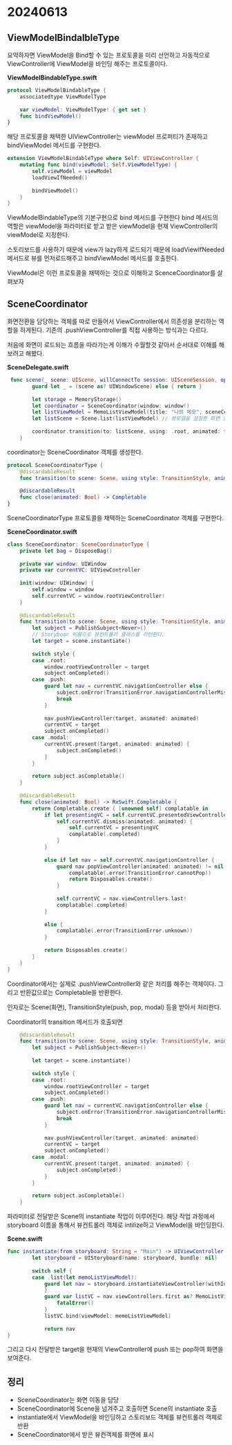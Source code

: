 # 20240613

## ViewModelBindalbleType

요약하자면 ViewModel을 Bind할 수 있는 프로토콜을 미리 선언하고 자동적으로 ViewController에 ViewModel을 바인딩 해주는 프로토콜이다.

**ViewModelBindableType.swift**

```swift
protocol ViewModelBindableType {
    associatedtype ViewModelType
    
    var viewModel: ViewModelType! { get set }
    func bindViewModel()
}
```

해당 프로토콜을 채택한 UIViewController는 viewModel 프로퍼티가 존재하고 bindViewModel 메서드를 구현한다.

```swift
extension ViewModelBindableType where Self: UIViewController {
    mutating func bind(viewModel: Self.ViewModelType) {
        self.viewModel = viewModel
        loadViewIfNeeded()
        
        bindViewModel()
    }
}
```

ViewModelBindableType의 기본구현으로 bind 메서드를 구현한다 bind 메서드의 역할은 viewModel을 파라미터로 받고 받은 viewModel을 현재 ViewController의 viewModel로 지정한다. 

스토리보드를 사용하기 때문에 view가 lazy하게 로드되기 때문에 loadViewIfNeeded 메서드로 뷰를 먼저로드해주고 bindViewModel 메서드를 호출한다.

ViewModel은 이런 프로토콜을 채택하는 것으로 이해하고 ScenceCoordinator를 살펴보자

## SceneCoordinator

화면전환을 담당하는 객체를 따로 만들어서 ViewController에서 의존성을 분리하는 역할을 하게된다. 기존의 .pushViewController를 직접 사용하는 방식과는 다르다.

처음에 화면이 로드되는 흐름을 따라가는게 이해가 수월할것 같아서 순서대로 이해를 해보려고 해봤다.

**SceneDelegate.swift**

```swift
 func scene(_ scene: UIScene, willConnectTo session: UISceneSession, options connectionOptions: UIScene.ConnectionOptions) {
        guard let _ = (scene as? UIWindowScene) else { return }
        
        let storage = MemoryStorage()
        let coordinator = SceneCoordinator(window: window!)
        let listViewModel = MemoListViewModel(title: "나의 메모", sceneCoordinator: coordinator, storage: storage)
        let listScene = Scene.list(listViewModel) // 뷰모델을 설정한 화면 연관값
        
        coordinator.transition(to: listScene, using: .root, animated: false)
    }
```

coordinator는 SceneCoordinator 객체를 생성한다.

```swift
protocol SceneCoordinatorType {
    @discardableResult
    func transition(to scene: Scene, using style: TransitionStyle, animated: Bool) -> Completable
    
    @discardableResult
    func close(animated: Bool) -> Completable
}
```

SceneCoordinatorType 프로토콜을 채택하는 SceneCoordinator 객체를 구현한다.

**SceneCoordinator.swift**

```swift
class SceneCoordinator: SceneCoordinatorType {
    private let bag = DisposeBag()
    
    private var window: UIWindow
    private var currentVC: UIViewController
    
    init(window: UIWindow) {
        self.window = window
        self.currentVC = window.rootViewController!
    }
    
    @discardableResult
    func transition(to scene: Scene, using style: TransitionStyle, animated: Bool) -> RxSwift.Completable {
        let subject = PublishSubject<Never>()
        // Storyboar 이름으로 뷰컨트롤러 클래스를 리턴한다.
        let target = scene.instantiate()
        
        switch style {
        case .root:
            window.rootViewController = target
            subject.onCompleted()
        case .push:
            guard let nav = currentVC.navigationController else {
                subject.onError(TransitionError.navigationControllerMissing)
                break
            }
            
            nav.pushViewController(target, animated: animated)
            currentVC = target
            subject.onCompleted()
        case .modal:
            currentVC.present(target, animated: animated) {
                subject.onCompleted()
            }
        }
        
        return subject.asCompletable()
    }
    
    @discardableResult
    func close(animated: Bool) -> RxSwift.Completable {
        return Completable.create { [unowned self] complatable in
            if let presentingVC = self.currentVC.presentedViewController {
                self.currentVC.dismiss(animated: animated) {
                    self.currentVC = presentingVC
                    complatable(.completed)
                }
            }
            
            else if let nav = self.currentVC.navigationController {
                guard nav.popViewController(animated: animated) != nil else {
                    complatable(.error(TransitionError.cannotPop))
                    return Disposables.create()
                }
                
                self.currentVC = nav.viewControllers.last!
                complatable(.completed)
            }
            
            else {
                complatable(.error(TransitionError.unknown))
            }
            
            return Disposables.create()
        }
    }
}

```

Coordinator에서는 실제로 .pushViewController와 같은 처리를 해주는 객체이다. 그리고 반환값으로는 Completable을 반환한다.

인자로는 Scene(화면), TransitionStyle(push, pop, modal) 등을 받아서 처리한다.

Coordinator의 transition 메서드가 호출되면

```swift
    @discardableResult
    func transition(to scene: Scene, using style: TransitionStyle, animated: Bool) -> RxSwift.Completable {
        let subject = PublishSubject<Never>()
        
        let target = scene.instantiate()
        
        switch style {
        case .root:
            window.rootViewController = target
            subject.onCompleted()
        case .push:
            guard let nav = currentVC.navigationController else {
                subject.onError(TransitionError.navigationControllerMissing)
                break
            }
            
            nav.pushViewController(target, animated: animated)
            currentVC = target
            subject.onCompleted()
        case .modal:
            currentVC.present(target, animated: animated) {
                subject.onCompleted()
            }
        }
        
        return subject.asCompletable()
    }
```

파라미터로 전달받은 Scene의 instantiate 작업이 이루어진다. 해당 작업 과정에서 storyboard 이름을 통해서 뷰컨트롤러 객체로 intilize하고 ViewModel을 바인딩한다.

**Scene.swift**

```swift
func instantiate(from storyboard: String = "Main") -> UIViewController {
        let storyboard = UIStoryboard(name: storyboard, bundle: nil)
        
        switch self {
        case .list(let memoListViewModel):
            guard let nav = storyboard.instantiateViewController(withIdentifier: "ListNav") as? UINavigationController else { fatalError()
            }
            guard var listVC = nav.viewControllers.first as? MemoListViewController else {
                fatalError()
            }
            listVC.bind(viewModel: memoListViewModel)
            
            return nav
}
```

그리고 다시 전달받은 target을 현재의 ViewController에 push 또는 pop하여 화면을 보여준다.

## 정리

- SceneCoordinator는 화면 이동을 담당
- SceneCoordinator에 Scene을 넘겨주고 호출하면 Scene의 instantiate 호출
- instantiate에서 ViewModel을 바인딩하고 스토리보드 객체를 뷰컨트롤러 객체로 반환
- SceneCoordinator에서 받은 뷰컨객체를 화면에 표시